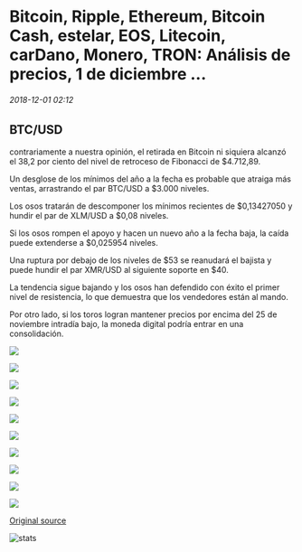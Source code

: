 # Bitcoin, Ripple, Ethereum, Bitcoin Cash, estelar, EOS, Litecoin, carDano, Monero, TRON: Análisis de precios, 1 de diciembre ...

###### 2018-12-01 02:12

## BTC/USD

contrariamente a nuestra opinión, el retirada en Bitcoin ni siquiera alcanzó el 38,2 por ciento del nivel de retroceso de Fibonacci de $4.712,89.

Un desglose de los mínimos del año a la fecha es probable que atraiga más ventas, arrastrando el par BTC/USD a $3.000 niveles.

Los osos tratarán de descomponer los mínimos recientes de $0,13427050 y hundir el par de XLM/USD a $0,08 niveles.

Si los osos rompen el apoyo y hacen un nuevo año a la fecha baja, la caída puede extenderse a $0,025954 niveles.

Una ruptura por debajo de los niveles de $53 se reanudará el bajista y puede hundir el par XMR/USD al siguiente soporte en $40.

La tendencia sigue bajando y los osos han defendido con éxito el primer nivel de resistencia, lo que demuestra que los vendedores están al mando.

Por otro lado, si los toros logran mantener precios por encima del 25 de noviembre intradía bajo, la moneda digital podría entrar en una consolidación.

![](https://s3.cointelegraph.com/storage/uploads/view/3fedf20f7bcbdc55a1b547fdaf42a101.png)

![](https://s3.cointelegraph.com/storage/uploads/view/2baaccf7a68a60e431385faa61806673.png)

![](https://s3.cointelegraph.com/storage/uploads/view/6745232961dc4d4ea4280e6549f390e7.png)

![](https://s3.cointelegraph.com/storage/uploads/view/637e8f42574191b2c124d780e1a9ba64.png)

![](https://s3.cointelegraph.com/storage/uploads/view/0f5131787ec83a7008da65b0ff9e5fd9.png)

![](https://s3.cointelegraph.com/storage/uploads/view/de6c4487769f62356d9bf16c9f0e79ec.png)

![](https://s3.cointelegraph.com/storage/uploads/view/5910bb3daa3c6f6951969e0dce2708f7.png)

![](https://s3.cointelegraph.com/storage/uploads/view/a75fdc0a5868691d64ddbd277bbc5dc0.png)

![](https://s3.cointelegraph.com/storage/uploads/view/a590776182c72f869c8b5ccc813d42ab.png)

![](https://s3.cointelegraph.com/storage/uploads/view/b3d12191086a995bfb3d4d3cc8b6cfef.png)

[Original source](https://cointelegraph.com/news/bitcoin-ripple-ethereum-bitcoin-cash-stellar-eos-litecoin-cardano-monero-tron-price-analysis-december-1)

![stats](https://c.statcounter.com/11760860/0/a89fa40b/1/ "stats")